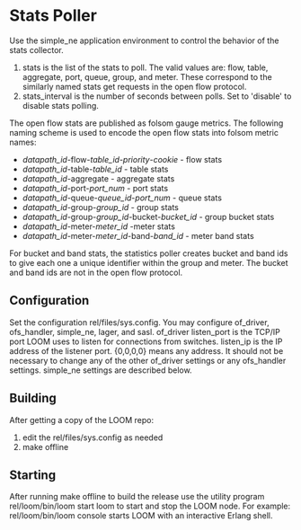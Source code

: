Stats Poller
============
Use the simple_ne application environment to control the behavior of the stats collector.

1. stats is the list of the stats to poll.  The valid values are: flow, table, aggregate, port, queue, group, and meter.  These correspond to the similarly named stats get requests in the open flow protocol.
2. stats_interval is the number of seconds between polls.  Set to 'disable' to disable stats polling.

The open flow stats are published as folsom gauge metrics.  The following naming scheme is used to encode the open flow stats into folsom metric names:

- *datapath_id*-flow-*table_id*-*priority*-*cookie* - flow stats
- *datapath_id*-table-*table_id* - table stats
- *datapath_id*-aggregate - aggregate stats
- *datapath_id*-port-*port_num* - port stats
- *datapath_id*-queue-*queue_id*-*port_num* - queue stats
- *datapath_id*-group-*group_id* - group stats
- *datapath_id*-group-*group_id*-bucket-*bucket_id* - group bucket stats
- *datapath_id*-meter-*meter_id* -meter stats
- *datapath_id*-meter-*meter_id*-band-*band_id* - meter band stats

For bucket and band stats, the statistics poller creates bucket and band ids to give each one a unique identifier within the group and meter.  The bucket and band ids are not in the open flow protocol.

## Configuration

Set the configuration rel/files/sys.config.  You may configure of_driver, ofs_handler, simple_ne, lager, and sasl.  of_driver listen_port is the TCP/IP port LOOM uses to listen for connections from switches.  listen_ip is the IP address of the listener port.  {0,0,0,0} means any address.  It should not be necessary to change any of the other of_driver settings or any ofs_handler settings.  simple_ne settings are described below.

## Building

After getting a copy of the LOOM repo:

1. edit the rel/files/sys.config as needed
2. make offline

## Starting

After running make offline to build the release use the utility program rel/loom/bin/loom start loom to start and stop the LOOM node.  For example: rel/loom/bin/loom console starts LOOM with an interactive Erlang shell.


